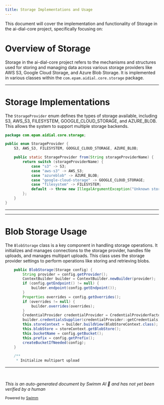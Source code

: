 ```yaml
---
title: Storage Implementations and Usage
---
```

This document will cover the implementation and functionality of Storage in the ai-dial-core project, specifically focusing on:

# Overview of Storage

Storage in the ai-dial-core project refers to the mechanisms and structures used for storing and managing data across various storage providers like AWS S3, Google Cloud Storage, and Azure Blob Storage. It is implemented in various classes within the `com.epam.aidial.core.storage` package.

<SwmSnippet path="/src/main/java/com/epam/aidial/core/storage/StorageProvider.java" line="1">

---

# Storage Implementations

The `StorageProvider` enum defines the types of storage available, including S3, AWS_S3, FILESYSTEM, GOOGLE_CLOUD_STORAGE, and AZURE_BLOB. This allows the system to support multiple storage backends.

```java
package com.epam.aidial.core.storage;

public enum StorageProvider {
    S3, AWS_S3, FILESYSTEM, GOOGLE_CLOUD_STORAGE, AZURE_BLOB;

    public static StorageProvider from(String storageProviderName) {
        return switch (storageProviderName) {
            case "s3" -> S3;
            case "aws-s3" -> AWS_S3;
            case "azureblob" -> AZURE_BLOB;
            case "google-cloud-storage" -> GOOGLE_CLOUD_STORAGE;
            case "filesystem" -> FILESYSTEM;
            default -> throw new IllegalArgumentException("Unknown storage provider");
        };
    }
}
```

---

</SwmSnippet>

<SwmSnippet path="/src/main/java/com/epam/aidial/core/storage/BlobStorage.java" line="59">

---

# Blob Storage Usage

The `BlobStorage` class is a key component in handling storage operations. It initializes and manages connections to the storage provider, handles file uploads, and manages multipart uploads. This class uses the storage provider settings to perform operations like storing and retrieving blobs.

```java
    public BlobStorage(Storage config) {
        String provider = config.getProvider();
        ContextBuilder builder = ContextBuilder.newBuilder(provider);
        if (config.getEndpoint() != null) {
            builder.endpoint(config.getEndpoint());
        }
        Properties overrides = config.getOverrides();
        if (overrides != null) {
            builder.overrides(overrides);
        }
        CredentialProvider credentialProvider = CredentialProviderFactory.create(provider, config.getIdentity(), config.getCredential());
        builder.credentialsSupplier(credentialProvider::getCredentials);
        this.storeContext = builder.buildView(BlobStoreContext.class);
        this.blobStore = storeContext.getBlobStore();
        this.bucketName = config.getBucket();
        this.prefix = config.getPrefix();
        createBucketIfNeeded(config);
    }

    /**
     * Initialize multipart upload
```

---

</SwmSnippet>

&nbsp;

*This is an auto-generated document by Swimm AI 🌊 and has not yet been verified by a human*

<SwmMeta version="3.0.0" repo-id="Z2l0aHViJTNBJTNBYWktZGlhbC1jb3JlJTNBJTNBZXBhbQ==" repo-name="ai-dial-core"><sup>Powered by [Swimm](/)</sup></SwmMeta>
